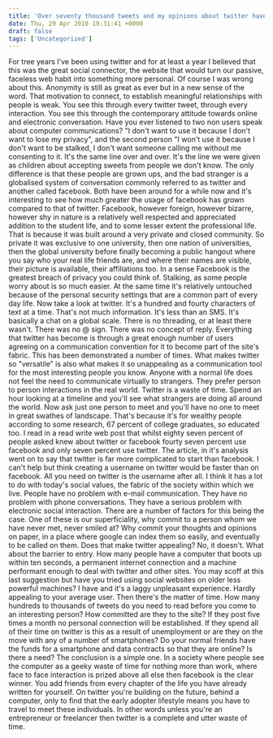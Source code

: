```yaml
---
title: 'Over seventy thousand tweets and my opinions about twitter have not changed.'
date: Thu, 29 Apr 2010 19:31:41 +0000
draft: false
tags: ['Uncategorized']
---
```


For tree years I've been using twitter and for at least a year I believed that this was the great social connector, the website that would turn our passive, faceless web habit into something more personal. Of course I was wrong about this. Anonymity is still as great as ever but in a new sense of the word. That motivation to connect, to establish meaningful relationships with people is weak. You see this through every twitter tweet, through every interaction. You see this through the contemporary attitude towards online and electronic conversation. Have you ever listened to two non users speak about computer communications? "I don't want to use it because I don't want to lose my privacy", and the second person "I won't use it because I don't want to be stalked, I don't want someone calling me without me consenting to it. It's the same line over and over. It's the line we were given as children about accepting sweets from people we don't know. The only difference is that these people are grown ups, and the bad stranger is a globalised system of conversation commonly referred to as twitter and another called facebook. Both have been around for a while now and it's interesting to see how much greater the usage of facebook has grown compared to that of twitter. Facebook, however foreign, however bizarre, however shy in nature is a relatively well respected and appreciated addition to the student life, and to some lesser extent the professional life. That is because it was built around a very private and closed community. So private it was exclusive to one university, then one nation of universities, then the global university before finally becoming a public hangout where you say who your real life friends are, and where their names are visible, their picture is available, their affiliations too. In a sense Facebook is the greatest breach of privacy you could think of. Stalking, as some people worry about is so much easier. At the same time it's relatively untouched because of the personal security settings that are a common part of every day life. Now take a look at twitter. It's a hundred and fourty characters of text at a time. That's not much information. It's less than an SMS. It's basically a chat on a global scale. There is no threading, or at least there wasn't. There was no @ sign. There was no concept of reply. Everything that twitter has become is through a great enough number of users agreeing on a communication convention for it to become part of the site's fabric. This has been demonstrated a number of times. What makes twitter so "versatile" is also what makes it so unappealing as a communication tool for the most interesting people you know. Anyone with a normal life does not feel the need to communicate virtually to strangers. They prefer person to person interactions in the real world. Twitter is a waste of time. Spend an hour looking at a timeline and you'll see what strangers are doing all around the world. Now ask just one person to meet and you'll have no one to meet in great swathes of landscape. That's because it's for wealthy people according to some research, 67 percent of college graduates, so educated too. I read in a read write web post that whilst eighty seven percent of people asked knew about twitter or facebook fourty seven percent use facebook and only seven percent use twitter. The article, in it's analysis went on to say that twitter is far more complicated to start than facebook. I can't help but think creating a username on twitter would be faster than on facebook. All you need on twitter is the username after all. I think it has a lot to do with today's social values, the fabric of the society within which we live. People have no problem with e-mail communication. They have no problem with phone conversations. They have a serious problem with electronic social interaction. There are a number of factors for this being the case. One of these is our superficiality, why commit to a person whom we have never met, never smiled at? Why commit your thoughts and opinions on paper, in a place where google can index them so easily, and eventually to be called on them. Does that make twitter appealing? No, it doesn't. What about the barrier to entry. How many people have a computer that boots up within ten seconds, a permanent internet connection and a machine performant enough to deal with twitter and other sites. You may scoff at this last suggestion but have you tried using social websites on older less powerful machines? I have and it's a laggy unpleasant experience. Hardly appealing to your average user. Then there's the matter of time. How many hundreds to thousands of tweets do you need to read before you come to an interesting person? How committed are they to the site? If they post five times a month no personal connection will be established. If they spend all of their time on twitter is this as a result of unemployment or are they on the move with any of a number of smartphones? Do your normal friends have the funds for a smartphone and data contracts so that they are online? Is there a need? The conclusion is a simple one. In a society where people see the computer as a geeky waste of time for nothing more than work, where face to face interaction is prized above all else then facebook is the clear winner. You add friends from every chapter of the life you have already written for yourself. On twitter you're building on the future, behind a computer, only to find that the early adopter lifestyle means you have to travel to meet these individuals. In other words unless you're an entrepreneur or freelancer then twitter is a complete and utter waste of time.